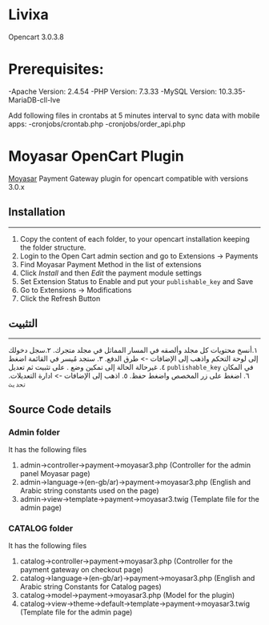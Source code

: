 # Livixa

Opencart 3.0.3.8
# Prerequisites:
-Apache Version: 2.4.54
-PHP Version:    7.3.33
-MySQL Version:  10.3.35-MariaDB-cll-lve

Add following files in crontabs at 5 minutes interval to sync data with mobile apps:
-cronjobs/crontab.php
-cronjobs/order_api.php

# Moyasar OpenCart Plugin
[Moyasar](https://moyasar.com) Payment Gateway plugin for opencart compatible with versions 3.0.x

## Installation
------------------------------------------------------------------------
1. Copy the content of each folder, to your opencart installation keeping the folder structure.
2. Login to the Open Cart admin section and go to Extensions -> Payments
3. Find Moyasar Payment Method in the list of extensions
4. Click _Install_ and then _Edit_ the payment module settings
5. Set Extension Status to Enable and put your `publishable_key` and Save
6. Go to Extensions -> Modifications
7. Click the Refresh Button

## التثبيت
------------------------------------------------------------------------
١‫.‬أنسخ محتويات كل مجلد وألصقه في المسار المماثل في مجلد متجرك.
٢‫.‬سجل دخولك إلى لوحة التحكم واذهب إلى الإضافات -> طرق الدفع.
٣‫.‬ ستجد مُيسر في القائمة اضغط على تثبيت ثم تعديل ‪.‬
٤‫.‬ غيرحالة الحالة  إلى تمكين وضع `publishable_key` في المكان المخصص واضغط حفظ.
٥‫.‬ اذهب إلى الإضافات -> ادارة التعديلات‪.‬
٦‫.‬ اضغط على زر ‪`‬تحديث‪`‬

## Source Code details
### Admin folder
It has the following files
1. admin->controller->payment->moyasar3.php (Controller for the admin panel Moyasar page)
2. admin->language->(en-gb/ar)->payment->moyasar3.php (English and Arabic string constants used on the page)
3. admin->view->template->payment->moyasar3.twig (Template file for the admin page)

### CATALOG folder
It has the following files
1. catalog->controller->payment->moyasar3.php (Controller for the payment gateway on checkout page)
2. catalog->language->(en-gb/ar)->payment->moyasar3.php (English and Arabic string Constants for Catalog pages)
3. catalog->model->payment->moyasar3.php (Model for the plugin)
4. catalog->view->theme->default->template->payment->moyasar3.twig (Template file for the admin page)
